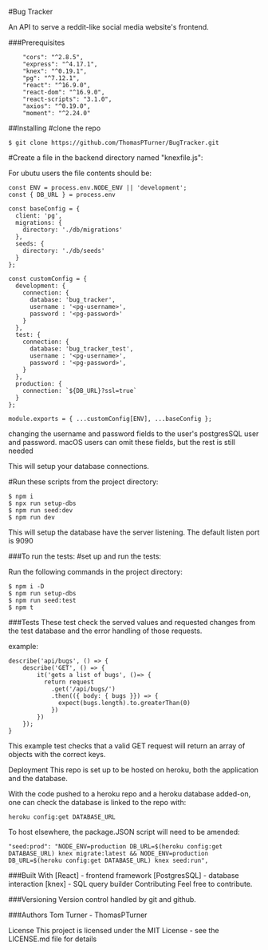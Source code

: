 #Bug Tracker


An API to serve a reddit-like social media website's frontend.

###Prerequisites

```
    "cors": "^2.8.5",
    "express": "^4.17.1",
    "knex": "^0.19.1",
    "pg": "^7.12.1",
    "react": "^16.9.0",
    "react-dom": "^16.9.0",
    "react-scripts": "3.1.0",
    "axios": "^0.19.0",
    "moment": "^2.24.0"
```

##Installing
#clone the repo

```
$ git clone https://github.com/ThomasPTurner/BugTracker.git
```

#Create a file in the backend directory named "knexfile.js":

For ubutu users the file contents should be:
```
const ENV = process.env.NODE_ENV || 'development';
const { DB_URL } = process.env

const baseConfig = {
  client: 'pg',
  migrations: {
    directory: './db/migrations'
  },
  seeds: {
    directory: './db/seeds'
  }
};

const customConfig = {
  development: {
    connection: {
      database: 'bug_tracker',
      username : '<pg-username>',
      password : '<pg-password>'
    }
  },
  test: {
    connection: {
      database: 'bug_tracker_test',
      username : '<pg-username>',
      password : '<pg-password>',
    }
  },
  production: {
    connection: `${DB_URL}?ssl=true`
  }
};

module.exports = { ...customConfig[ENV], ...baseConfig };
```

changing the username and password fields to the user's postgresSQL user and password. macOS users can omit these fields, but the rest is still needed

This will setup your database connections.

#Run these scripts from the project directory:
```
$ npm i
$ npx run setup-dbs
$ npm run seed:dev
$ npm run dev
```
This will setup the database have the server listening. The default listen port is 9090

###To run the tests:
#set up and run the tests:

Run the following commands in the project directory:

```
$ npm i -D
$ npm run setup-dbs
$ npm run seed:test
$ npm t
```

###Tests
These test check the served values and requested changes from the test database and the error handling of those requests.

example:

```
describe('api/bugs', () => {
    describe('GET', () => {
        it('gets a list of bugs', ()=> {
          return request
            .get('/api/bugs/')
            .then(({ body: { bugs }}) => {
              expect(bugs.length).to.greaterThan(0)
            })
        })
    });
}
```

This example test checks that a valid GET request will return an array of objects with the correct keys.

Deployment
This repo is set up to be hosted on heroku, both the application and the database.

With the code pushed to a heroku repo and a heroku database added-on, one can check the database is linked to the repo with:

```
heroku config:get DATABASE_URL
```

To host elsewhere, the package.JSON script will need to be amended:

```
"seed:prod": "NODE_ENV=production DB_URL=$(heroku config:get DATABASE_URL) knex migrate:latest && NODE_ENV=production DB_URL=$(heroku config:get DATABASE_URL) knex seed:run",
```
###Built With
[React] - frontend framework
[PostgresSQL] - database interaction
[knex] - SQL query builder
Contributing
Feel free to contribute.

###Versioning
Version control handled by git and github.

###Authors
Tom Turner - ThomasPTurner

License
This project is licensed under the MIT License - see the LICENSE.md file for details
